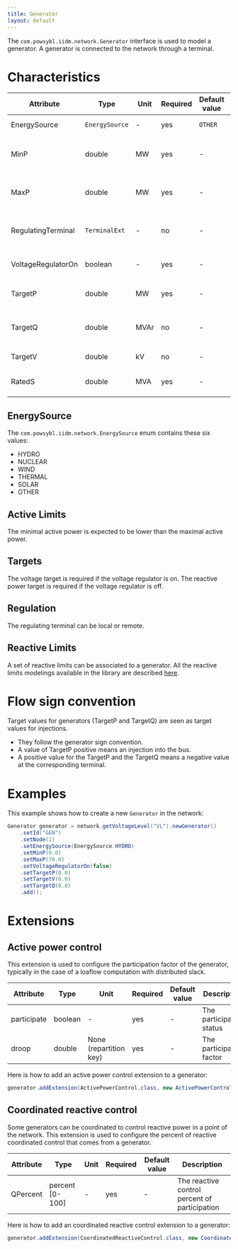 ```yaml
---
title: Generator
layout: default
---
```


The `com.powsybl.iidm.network.Generator` interface is used to model a generator. A generator is connected to the network through a terminal.

# Characteristics

| Attribute | Type | Unit | Required | Default value | Description |
| --------- | ---- | ---- | -------- | ------------- | ----------- |
| EnergySource | `EnergySource` | - | yes | `OTHER` | The energy source |
| MinP | double | MW | yes | - | The minimal active power |
| MaxP | double | MW | yes | - | The maximum active power |
| RegulatingTerminal | `TerminalExt` | - | no | - | The terminal used for regulation |
| VoltageRegulatorOn | boolean | - | yes | - | The voltage regulator status |
| TargetP | double | MW | yes | - | The active power target |
| TargetQ | double | MVAr | no | - | The reactive power target |
| TargetV | double | kV | no | - | The voltage target |
| RatedS | double | MVA | yes | - | The rated nominal power |

## EnergySource
The `com.powsybl.iidm.network.EnergySource` enum contains these six values:
- HYDRO
- NUCLEAR
- WIND
- THERMAL
- SOLAR
- OTHER

## Active Limits
The minimal active power is expected to be lower than the maximal active power.

## Targets
The voltage target is required if the voltage regulator is on.
The reactive power target is required if the voltage regulator is off.

## Regulation
The regulating terminal can be local or remote.

## Reactive Limits
A set of reactive limits can be associated to a generator. All the reactive limits modelings available in the library are described [here](reactiveLimits.md).

# Flow sign convention
Target values for generators (TargetP and TargetQ) are seen as target values for injections.
- They follow the generator sign convention.
- A value of TargetP positive means an injection into the bus.
- A positive value for the TargetP and the TargetQ means a negative value at the corresponding terminal.

# Examples
This example shows how to create a new `Generator` in the network:
```java
Generator generator = network.getVoltageLevel("VL").newGenerator()
    .setId("GEN")
    .setNode(1)
    .setEnergySource(EnergySource.HYDRO)
    .setMinP(0.0)
    .setMaxP(70.0)
    .setVoltageRegulatorOn(false)
    .setTargetP(0.0)
    .setTargetV(0.0)
    .setTargetQ(0.0)
    .add();
```

# Extensions

## Active power control

This extension is used to configure the participation factor of the generator, typically in the case of a loaflow computation with distributed slack.

| Attribute | Type | Unit | Required | Default value | Description |
| --------- | ---- | ---- | -------- | ------------- | ----------- |
| participate | boolean | - | yes | - | The participation status|
| droop | double | None (repartition key) | yes | - | The participation factor |

Here is how to add an active power control extension to a generator:
```java
generator.addExtension(ActivePowerControl.class, new ActivePowerControl(generator, true, 4));
```

## Coordinated reactive control

Some generators can be coordinated to control reactive power in a point of the network. This extension is used to configure the percent of reactive coordinated control that comes from a generator.

| Attribute | Type | Unit | Required | Default value | Description |
| --------- | ---- | ---- | -------- | ------------- | ----------- |
| QPercent | percent [0-100] | - | yes | - | The reactive control percent of participation |

Here is how to add an coordinated reactive control extension to a generator:
```java
generator.addExtension(CoordinatedReactiveControl.class, new CoordinatedReactiveControl(generator, 40));
```
